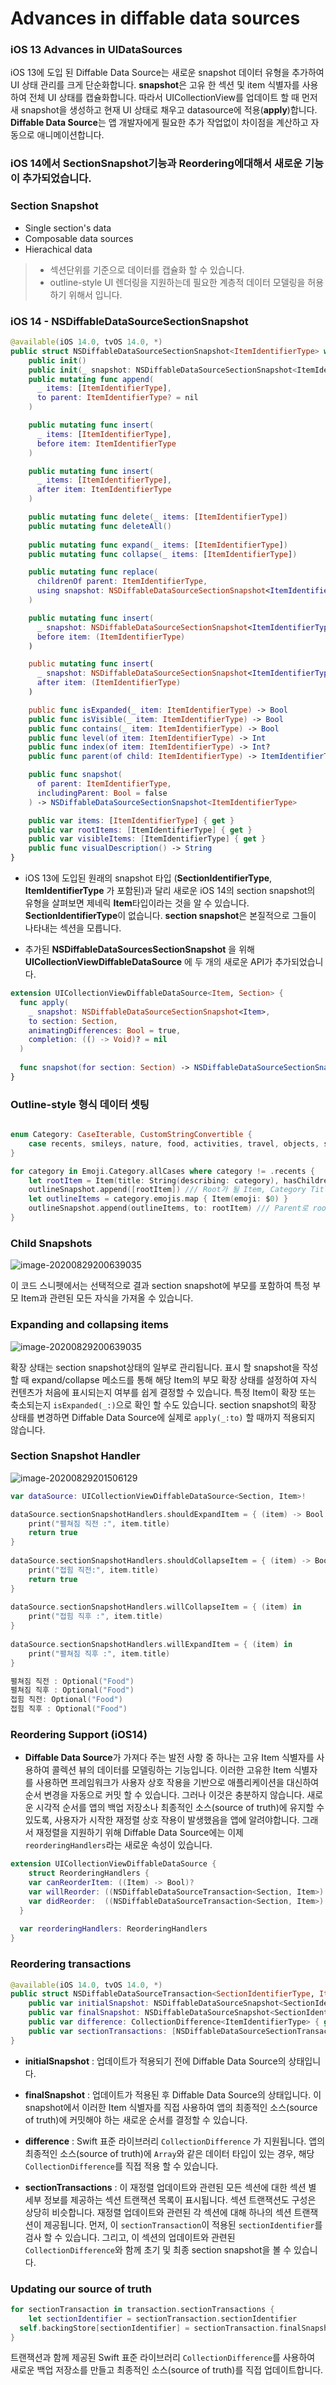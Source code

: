 # Advances in diffable data sources



### iOS 13 Advances in UIDataSources

iOS 13에 도입 된 Diffable Data Source는 새로운 snapshot 데이터 유형을 추가하여 UI 상태 관리를 크게 단순화합니다. **snapshot**은 고유 한 섹션 및 item 식별자를 사용하여 전체 UI 상태를 캡슐화합니다. 따라서 UICollectionView를 업데이트 할 때 먼저 새 snapshot을 생성하고 현재 UI 상태로 채우고 datasource에 적용(**apply**)합니다. 
**Diffable Data Source**는 앱 개발자에게 필요한 추가 작업없이 차이점을 계산하고 자동으로 애니메이션합니다.



### iOS 14에서 SectionSnapshot기능과 Reordering에대해서 새로운 기능이 추가되었습니다.

### Section Snapshot

- Single section's data
- Composable data sources
- Hierachical data

> - 섹션단위를 기준으로 데이터를 캡슐화 할 수 있습니다.
> - outline-style UI 렌더링을 지원하는데 필요한 계층적 데이터 모델링을 허용하기 위해서 입니다.



### iOS 14 - NSDiffableDataSourceSectionSnapshot

```swift
@available(iOS 14.0, tvOS 14.0, *)
public struct NSDiffableDataSourceSectionSnapshot<ItemIdentifierType> where ItemIdentifierType : Hashable {
    public init()
    public init(_ snapshot: NSDiffableDataSourceSectionSnapshot<ItemIdentifierType>)
    public mutating func append(
      _ items: [ItemIdentifierType],
      to parent: ItemIdentifierType? = nil
    )

    public mutating func insert(
      _ items: [ItemIdentifierType],
      before item: ItemIdentifierType
    )

    public mutating func insert(
      _ items: [ItemIdentifierType],
      after item: ItemIdentifierType
    )

    public mutating func delete(_ items: [ItemIdentifierType])
    public mutating func deleteAll()
  
    public mutating func expand(_ items: [ItemIdentifierType])
    public mutating func collapse(_ items: [ItemIdentifierType])

    public mutating func replace(
      childrenOf parent: ItemIdentifierType,
      using snapshot: NSDiffableDataSourceSectionSnapshot<ItemIdentifierType>
    )

    public mutating func insert(
      _ snapshot: NSDiffableDataSourceSectionSnapshot<ItemIdentifierType>,
      before item: (ItemIdentifierType)
    )

    public mutating func insert(
      _ snapshot: NSDiffableDataSourceSectionSnapshot<ItemIdentifierType>,
      after item: (ItemIdentifierType)
    )

    public func isExpanded(_ item: ItemIdentifierType) -> Bool
    public func isVisible(_ item: ItemIdentifierType) -> Bool
    public func contains(_ item: ItemIdentifierType) -> Bool
    public func level(of item: ItemIdentifierType) -> Int
    public func index(of item: ItemIdentifierType) -> Int?
    public func parent(of child: ItemIdentifierType) -> ItemIdentifierType?

  	public func snapshot(
      of parent: ItemIdentifierType,
      includingParent: Bool = false
    ) -> NSDiffableDataSourceSectionSnapshot<ItemIdentifierType>

    public var items: [ItemIdentifierType] { get }
    public var rootItems: [ItemIdentifierType] { get }
    public var visibleItems: [ItemIdentifierType] { get }
    public func visualDescription() -> String
}
```

- iOS 13에 도입된 원래의 snapshot 타입 (**SectionIdentifierType**, **ItemIdentifierType** 가 포함된)과 달리 새로운 iOS 14의 section snapshot의 유형을 살펴보면 제네릭 **Item**타입이라는 것을 알 수 있습니다. **SectionIdentifierType**이 없습니다. **section snapshot**은 본질적으로 그들이 나타내는 섹션을 모릅니다.

- 추가된 **NSDiffableDataSourcesSectionSnapshot** 을 위해 **UICollectionViewDiffableDataSource** 에 두 개의 새로운 API가 추가되었습니다.

```swift
extension UICollectionViewDiffableDataSource<Item, Section> {
  func apply(
    _ snapshot: NSDiffableDataSourceSectionSnapshot<Item>,
    to section: Section,
    animatingDifferences: Bool = true,
    completion: (() -> Void)? = nil
  )
  
  func snapshot(for section: Section) -> NSDiffableDataSourceSectionSnapshot<Item>
}
```



### Outline-style 형식 데이터 셋팅

```swift

enum Category: CaseIterable, CustomStringConvertible {
	case recents, smileys, nature, food, activities, travel, objects, symbols
}

for category in Emoji.Category.allCases where category != .recents {
	let rootItem = Item(title: String(describing: category), hasChildren: true)
	outlineSnapshot.append([rootItem]) /// Root가 될 Item, Category Title
	let outlineItems = category.emojis.map { Item(emoji: $0) }
	outlineSnapshot.append(outlineItems, to: rootItem) /// Parent로 rootItem 을 지정, Category 내부항목
}
```



### Child Snapshots

![image-20200829200639035](./images/child_snapshots.png)

이 코드 스니펫에서는 선택적으로 결과 section snapshot에 부모를 포함하여 특정 부모 Item과 관련된 모든 자식을 가져올 수 있습니다.



### Expanding and collapsing items

![image-20200829200639035](./images/expanding_and_collapsing_items.png)

확장 상태는 section snapshot상태의 일부로 관리됩니다. 표시 할 snapshot을 작성할 때 expand/collapse 메소드를 통해 해당 Item의 부모 확장 상태를 설정하여 자식 컨텐츠가 처음에 표시되는지 여부를 쉽게 결정할 수 있습니다.
특정 Item이 확장 또는 축소되는지 `isExpanded(_:)`으로 확인 할 수도 있습니다.
section snapshot의 확장 상태를 변경하면 Diffable Data Source에 실제로 `apply(_:to)` 할 때까지 적용되지 않습니다.

### Section Snapshot Handler

![image-20200829201506129](./images/section_snapshot_handlers.png)

```swift
var dataSource: UICollectionViewDiffableDataSource<Section, Item>!

dataSource.sectionSnapshotHandlers.shouldExpandItem = { (item) -> Bool in
	print("펼쳐짐 직전 :", item.title)
	return true
}
        
dataSource.sectionSnapshotHandlers.shouldCollapseItem = { (item) -> Bool in
	print("접힘 직전:", item.title)
	return true
}
        
dataSource.sectionSnapshotHandlers.willCollapseItem = { (item) in
	print("접힘 직후 :", item.title)
}
        
dataSource.sectionSnapshotHandlers.willExpandItem = { (item) in
	print("펼쳐짐 직후 :", item.title)
}

펼쳐짐 직전 : Optional("Food")
펼쳐짐 직후 : Optional("Food")
접힘 직전: Optional("Food")
접힘 직후 : Optional("Food")
```



### Reordering Support (iOS14)

- **Diffable Data Source**가 가져다 주는 발전 사항 중 하나는 고유 Item 식별자를 사용하여 콜렉션 뷰의 데이터를 모델링하는 기능입니다. 이러한 고유한 Item 식별자를 사용하면 프레임워크가 사용자 상호 작용을 기반으로 애플리케이션을 대신하여 순서 변경을 자동으로 커밋 할 수 있습니다. 그러나 이것은 충분하지 않습니다. 새로운 시각적 순서를 앱의 백업 저장소나 최종적인 소스(source of truth)에 유지할 수 있도록, 사용자가 시작한 재정렬 상호 작용이 발생했음을 앱에 알려야합니다. 그래서 재정렬을 지원하기 위해 Diffable Data Source에는 이제 `reorderingHandlers`라는 새로운 속성이 있습니다.

```swift
extension UICollectionViewDiffableDataSource { 
	struct ReorderingHandlers { 
  	var canReorderItem: ((Item) -> Bool)?
    var willReorder: ((NSDiffableDataSourceTransaction<Section, Item>) -> Void)?
    var didReorder:  ((NSDiffableDataSourceTransaction<Section, Item>) -> Void)?
  }
  
  var reorderingHandlers: ReorderingHandlers
}
```

### Reordering transactions

```swift
@available(iOS 14.0, tvOS 14.0, *)
public struct NSDiffableDataSourceTransaction<SectionIdentifierType, ItemIdentifierType> where SectionIdentifierType : Hashable, ItemIdentifierType : Hashable {
    public var initialSnapshot: NSDiffableDataSourceSnapshot<SectionIdentifierType, ItemIdentifierType> { get }
    public var finalSnapshot: NSDiffableDataSourceSnapshot<SectionIdentifierType, ItemIdentifierType> { get }
    public var difference: CollectionDifference<ItemIdentifierType> { get }
    public var sectionTransactions: [NSDiffableDataSourceSectionTransaction<SectionIdentifierType, ItemIdentifierType>] { get }
}
```

- **initialSnapshot** : 업데이트가 적용되기 전에 Diffable Data Source의 상태입니다.

- **finalSnapshot** : 업데이트가 적용된 후 Diffable Data Source의 상태입니다. 이 snapshot에서 이러한 Item 식별자를 직접 사용하여 앱의 최종적인 소스(source of truth)에 커밋해야 하는 새로운 순서를 결정할 수 있습니다.

- **difference** : Swift 표준 라이브러리 `CollectionDifference` 가 지원됩니다. 앱의 최종적인 소스(source of truth)에 `Array`와 같은 데이터 타입이 있는 경우, 해당 `CollectionDifference`를 직접 적용 할 수 있습니다.

- **sectionTransactions** : 이 재정렬 업데이트와 관련된 모든 섹션에 대한 섹션 별 세부 정보를 제공하는 섹션 트랜잭션 목록이 표시됩니다. 섹션 트랜잭션도 구성은 상당히 비슷합니다. 재정렬 업데이트와 관련된 각 섹션에 대해 하나의 섹션 트랜잭션이 제공됩니다. 먼저, 이 `sectionTransaction`이 적용된 `sectionIdentifier`를 검사 할 수 있습니다. 그리고, 이 섹션의 업데이트와 관련된 `CollectionDifference`와 함께 초기 및 최종 section snapshot을 볼 수 있습니다.

### Updating our source of truth 

```swift
for sectionTransaction in transaction.sectionTransactions {
	let sectionIdentifier = sectionTransaction.sectionIdentifier
  self.backingStore[sectionIdentifier] = sectionTransaction.finalSnapshot.items
}
```

트랜잭션과 함께 제공된 Swift 표준 라이브러리 `CollectionDifference`를 사용하여 새로운 백업 저장소를 만들고 최종적인 소스(source of truth)를 직접 업데이트합니다.